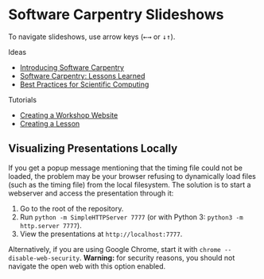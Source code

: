 Software Carpentry Slideshows
=============================
To navigate slideshows, use arrow keys
(<kbd>←</kbd><kbd>→</kbd> or <kbd>↓</kbd><kbd>↑</kbd>).

Ideas

*  [Introducing Software Carpentry](http://ocaisa.github.io/slideshows/introducing-software-carpentry/index.html)
*  [Software Carpentry: Lessons Learned](http://ocaisa.github.io/slideshows/lessons-learned/index.html)
*  [Best Practices for Scientific Computing](http://ocaisa.github.io/slideshows/best-practices/index.html)

Tutorials

*  [Creating a Workshop Website](http://ocaisa.github.io/slideshows/creating-website/index.html)
*  [Creating a Lesson](http://ocaisa.github.io/slideshows/creating-lesson/index.html)


Visualizing Presentations Locally
---------------------------------

If you get a popup message mentioning that the timing file could not be loaded,
the problem may be your browser refusing to dynamically load files
(such as the timing file)
from the local filesystem.
The solution is to start a webserver and access the presentation through it:

1.  Go to the root of the repository.
2.  Run `python -m SimpleHTTPServer 7777` (or with Python 3: `python3 -m http.server 7777`).
3.  View the presentations at `http://localhost:7777`.

Alternatively, if you are using Google Chrome, start it with `chrome --disable-web-security`.
**Warning:** for security reasons, you should not navigate the open web with this option enabled.
